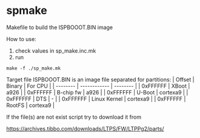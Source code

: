 # spmake
Makefile to build the ISPBOOOT.BIN image

How to use:

1) check values in sp_make.inc.mk
2) run
```
make -f ./sp_make.mk
```

Target file ISPBOOOT.BIN is an image file separated for partitions:
| Offset   | Binary       | For CPU  |
| -------- | ------------ | -------- |
| 0xFFFFFF | XBoot        | a926     |
| 0xFFFFFF | B-chip fw    | a926     |
| 0xFFFFFF | U-Boot       | cortexa9 |
| 0xFFFFFF | DTS          |    -     |
| 0xFFFFFF | Linux Kernel | cortexa9 |
| 0xFFFFFF | RootFS       | cortexa9 |

If the file(s) are not exist script try to download it from

https://archives.tibbo.com/downloads/LTPS/FW/LTPPg2/parts/


